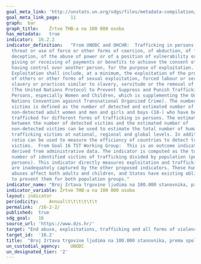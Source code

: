 ```yaml
---	
goal_meta_link:	'http://unstats.un.org/sdgs/files/metadata-compilation/Metadata-Goal-16.pdf'
goal_meta_link_page:	11
graph:	bar
graph_title:	Žrtve THB-a na 100 000 osoba
has_metadata:	true
indicator:	16.2.2
indicator_definition:	"From UNODC and OHCHR:  Trafficking in persons is defined as the recruitment,   transportation, transfer, harbouring or receipt of persons, by means of the
  threat or use of force or other forms of coercion, of abduction, of fraud, of
  deception, of the abuse of power or of a position of vulnerability or of the
  giving or receiving of payments or benefits to achieve the consent of a person
  having control over another person, for the purpose of exploitation.
  Exploitation shall include, at a minimum, the exploitation of the prostitution
  of others or other forms of sexual exploitation, forced labour or services,
  slavery or practices similar to slavery, servitude or the removal of organs
  (The United Nations Protocol to Prevent Suppress and Punish Trafficking in
  Persons, especially Women and Children, which is supplementing the United
  Nations Convention against Transnational Organized Crime). The number of
  victims is defined as the number of detected and estimated number of
  non-detected adult women and men and girls and boys (18-) who have been
  trafficked for different forms of trafficking in persons. The estimated ratio
  between the number of detected victims and the estimated number of
  non-detected victims can be used to estimate the total number of human
  trafficking victims at national, regional and global levels. In addition, the
  ratio can be used to measure the efficiency of countries to detect trafficking
  victims.  From Goal 16 TST Working Group:  This is an outcome indicator
  derived from administrative data. The indicator is computed as the total
  number of identified victims of trafficking divided by population (per 100,000
  persons). This indicator directly measures exploitation and trafficking, which
  are inadequately captured by the other proposed indicators. These human rights
  abuses affect both adults and children, and States have existing obligations
  to prevent them for both population groups."
indicator_name:	"Broj žrtava trgovine ljudima na 100.000 stanovnika, prema spolu, dobi i obliku eksploatacije"
indicator_variable:	Žrtve THB-a na 100 000 osoba
layout:	indicator
periodicity:	Annual\t\t\t\t\t\t
permalink:	/16-2-2/
published:	true
sdg_goal:	16
source_url:	'https://www.dzs.hr/'
target:	"End abuse, exploitations, trafficking and all forms of violence against and  torture of children."
target_id:	'16.2'
title:	"Broj žrtava trgovine ljudima na 100.000 stanovnika, prema spolu, dobi i obliku eksploatacije"
un_custodial_agency:	UNODC
un_designated_tier:	'2'
---	
```

